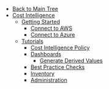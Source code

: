 <!-- Table of Contents -->

- <a href="/" class="sidebar-home"><i data-feather="arrow-left" class="sidebar-back-icon"></i>Back to Main Tree</a>
- [Cost Intelligence](cost-intelligence/)
  - [Getting Started](cost-intelligence/get-started/)
    - [Connect to AWS](cost-intelligence/get-started/connect-aws)
    - [Connect to Azure](cost-intelligence/get-started/connect-azure)
  - [Tutorials](cost-intelligence/tutorials/)
    - [Cost Intelligence Policy](cost-intelligence/tutorials/cost-intelligence-policy/)
    - [Dashboards](cost-intelligence/tutorials/dashboard/)
      - [Generate Derived Values](cost-intelligence/tutorials/dashboard/derived-values)   
    - [Best Practice Checks](cost-intelligence/tutorials/best-practice-checks/)
    - [Inventory](cost-intelligence/tutorials/inventory)
    - [Administration](cost-intelligence/tutorials/administration/)
